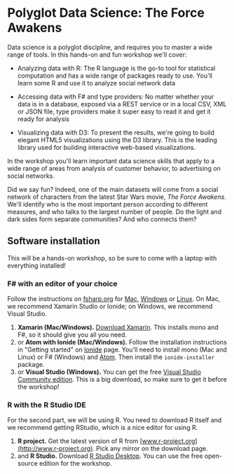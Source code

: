 # Polyglot Data Science: The Force Awakens

Data science is a polyglot discipline, and requires you to
master a wide range of tools. In this hands-on and fun workshop we'll cover:

 - Analyzing data with R: The R language is the go-to tool for statistical
   computation and has a wide range of packages ready to use. You'll learn
   some R and use it to analyze social network data

 - Accessing data with F# and type providers: No matter whether your data is
   in a database, exposed via a REST service or in a local CSV, XML or JSON file,
   type providers make it super easy to read it and get it ready for analysis

 - Visualizing data with D3: To present the results, we're going to build elegant
   HTML5 visualizations using the D3 library. This is the leading library used
   for building interactive web-based visualizations.

In the workshop you'll learn important data science skills that apply to a wide
range of areas from analysis of customer behavior, to advertising on social networks.

Did we say fun? Indeed, one of the main datasets will come from a social network
of characters from the latest Star Wars movie, _The Force Awakens_. We'll
identify who is the most important person according to different measures, and
who talks to the largest number of people. Do the light and dark sides form
separate communities? And who connects them?

## Software installation

This will be a hands-on workshop, so be sure to come with a laptop with
everything installed!

### F# with an editor of your choice

Follow the instructions on [fsharp.org](http://fsharp.org) for
[Mac](http://fsharp.org/use/mac), [Windows](http://fsharp.org/use/windows) or
[Linux](http://fsharp.org/use/linux). On Mac, we recommend Xamarin
Studio or Ionide; on Windows, we recommend Visual Studio.

 1. **Xamarin (Mac/Windows).** [Download Xamarin](https://www.xamarin.com/download). This
   installs mono and F#, so it should give you all you need.
 2. or **Atom with Ionide (Mac/Windows).** Follow the installation instructions
   in "Getting started" on [Ionide](http://ionide.io/) page. You'll need to
   install mono (Mac and Linux) or F# (Windows) and [Atom](http://atom.io).
   Then install the `ionide-installer` package.
 3. or **Visual Studio (Windows).** You can get the free
   [Visual Studio Community edition](https://www.visualstudio.com/en-us/products/visual-studio-community-vs.aspx).
   This is a big download, so make sure to get it before the workshop!

### R with the R Studio IDE

For the second part, we will be using R. You need to download R itself and we
recommend getting RStudio, which is a nice editor for using R.

 1. **R project.** Get the latest version of R from
   [www.r-project.org](http://www.r-project.org). Pick any mirror on the
   download page. 
 2. and **R Studio.** Download [R Studio Desktop](https://www.rstudio.com/products/rstudio/download/).
   You can use the free open-source edition for the workshop.
